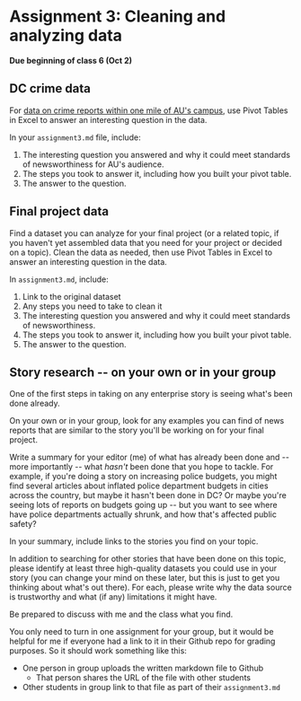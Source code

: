 # Assignment 3: Cleaning and analyzing data

**Due beginning of class 6 (Oct 2)**

## DC crime data

For [data on crime reports within one mile of AU's campus](../class3/dc-crimes-AU-mile.csv), use Pivot Tables in Excel to answer an interesting question in the data.

In your `assignment3.md` file, include:

1. The interesting question you answered and why it could meet standards of newsworthiness for AU's audience.
1. The steps you took to answer it, including how you built your pivot table.
1. The answer to the question.

## Final project data

Find a dataset you can analyze for your final project (or a related topic, if you haven't yet assembled data that you need for your project or decided on a topic). Clean the data as needed, then use Pivot Tables in Excel to answer an interesting question in the data.

In `assignment3.md`, include:

1. Link to the original dataset 
1. Any steps you need to take to clean it
1. The interesting question you answered and why it could meet standards of newsworthiness.
1. The steps you took to answer it, including how you built your pivot table.
1. The answer to the question.

## Story research -- on your own or in your group

One of the first steps in taking on any enterprise story is seeing what's been done already. 

On your own or in your group, look for any examples you can find of news reports that are similar to the story you'll be working on for your final project. 

Write a summary for your editor (me) of what has already been done and -- more importantly -- what _hasn't_ been done that you hope to tackle. For example, if you're doing a story on increasing police budgets, you might find several articles about inflated police department budgets in cities across the country, but maybe it hasn't been done in DC? Or maybe you're seeing lots of reports on budgets going up -- but you want to see where have police departments actually shrunk, and how that's affected public safety? 

In your summary, include links to the stories you find on your topic.

In addition to searching for other stories that have been done on this topic, please identify at least three high-quality datasets you could use in your story (you can change your mind on these later, but this is just to get you thinking about what's out there). For each, please write why the data source is trustworthy and what (if any) limitations it might have.

Be prepared to discuss with me and the class what you find. 

You only need to turn in one assignment for your group, but it would be helpful for me if everyone had a link to it in their Github repo for grading purposes. So it should work something like this:

* One person in group uploads the written markdown file to Github
	* That person shares the URL of the file with other students
* Other students in group link to that file as part of their `assignment3.md`